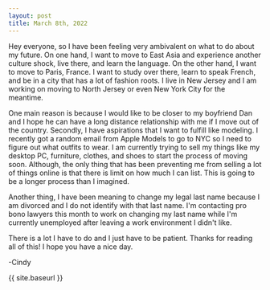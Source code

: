 ```yaml
---
layout: post
title: March 8th, 2022
---
```


Hey everyone, so I have been feeling very ambivalent on what to do about my future.  On one hand, I want to move to East Asia and experience another culture shock, live there, and learn the language.  On the other hand, I want to move to Paris, France. I want to study over there, learn to speak French, and be in a city that has a lot of fashion roots.  I live in New Jersey and I am working on moving to North Jersey or even New York City for the meantime.  

One main reason is because I would like to be closer to my boyfriend Dan and I hope he can have a long distance relationship with me if I move out of the country.  Secondly, I have aspirations that I want to fulfill like modeling.  I recently got a random email from Apple Models to go to NYC so I need to figure out what outfits to wear. I am currently trying to sell my things like my desktop PC, furniture, clothes, and shoes to start the process of moving soon. Although, the only thing that has been preventing me from selling a lot of things online is that there is limit on how much I can list. This is going to be a longer process than I imagined.  

Another thing, I have been meaning to change my legal last name because I am divorced and I do not identify with that last name.  I'm contacting pro bono lawyers this month to work on changing my last name while I'm currently unemployed after leaving a work environment I didn't like. 

There is a lot I have to do and I just have to be patient. Thanks for reading all of this! I hope you have a nice day.    

-Cindy

{{ site.baseurl }}
